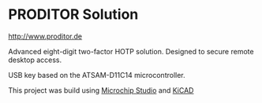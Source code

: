 # PRODITOR Solution

http://www.proditor.de

Advanced eight-digit two-factor HOTP solution. Designed to secure remote desktop access.

USB key based on the ATSAM-D11C14 microcontroller. 

This project was build using [Microchip Studio](https://www.microchip.com/en-us/tools-resources/develop/microchip-studio) and [KiCAD](https://www.kicad.org/)
